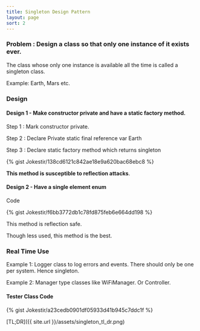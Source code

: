 ```yaml
---
title: Singleton Design Pattern
layout: page
sort: 2
---
```


### Problem : Design a class so that only **one** instance of it exists ever.

The class whose only one instance is available all the time is called a singleton class.

Example: Earth, Mars etc.


### Design

#### Design 1 - Make constructor private and have a static factory method.

Step 1 : Mark constructor private.

Step 2  : Declare Private static final reference var Earth

Step 3  :  Declare static factory method which returns singleton

{% gist Jokestir/138cd6121c842ae18e9a620bac68ebc8 %}



**This method is susceptible to reflection attacks**.


#### Design  2 - Have a single element enum

Code


{% gist Jokestir/f6bb3772db1c78fd875feb6e664dd198 %}


This method is reflection safe.

Though less used, this method is the best.


### Real Time Use

Example 1: Logger class to log errors and events. There should only be one per system. Hence singleton.

Example 2: Manager type classes like WiFiManager. Or Controller.


#### Tester Class Code

{% gist Jokestir/a23cedb0901df05933d41b945c7ddc1f %}


[TL;DR]({{ site.url }}/assets/singleton_tl_dr.png)